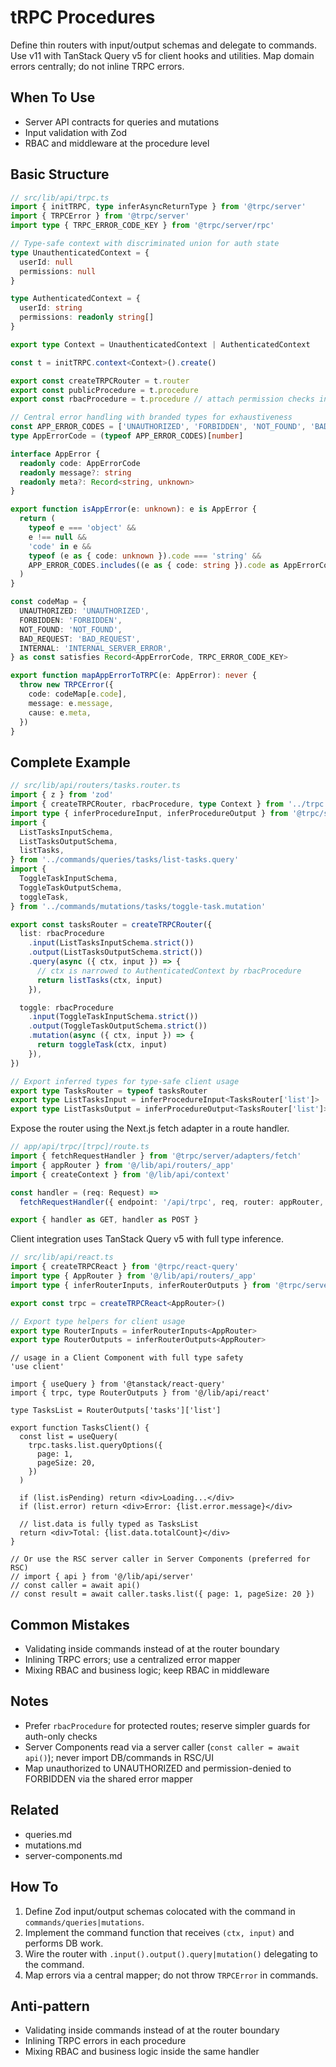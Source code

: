 # tRPC Procedures

Define thin routers with input/output schemas and delegate to commands. Use v11 with TanStack Query v5 for client hooks and utilities. Map domain errors centrally; do not inline TRPC errors.

## When To Use

- Server API contracts for queries and mutations
- Input validation with Zod
- RBAC and middleware at the procedure level

## Basic Structure

```ts
// src/lib/api/trpc.ts
import { initTRPC, type inferAsyncReturnType } from '@trpc/server'
import { TRPCError } from '@trpc/server'
import type { TRPC_ERROR_CODE_KEY } from '@trpc/server/rpc'

// Type-safe context with discriminated union for auth state
type UnauthenticatedContext = {
  userId: null
  permissions: null
}

type AuthenticatedContext = {
  userId: string
  permissions: readonly string[]
}

export type Context = UnauthenticatedContext | AuthenticatedContext

const t = initTRPC.context<Context>().create()

export const createTRPCRouter = t.router
export const publicProcedure = t.procedure
export const rbacProcedure = t.procedure // attach permission checks in middleware

// Central error handling with branded types for exhaustiveness
const APP_ERROR_CODES = ['UNAUTHORIZED', 'FORBIDDEN', 'NOT_FOUND', 'BAD_REQUEST', 'INTERNAL'] as const
type AppErrorCode = (typeof APP_ERROR_CODES)[number]

interface AppError {
  readonly code: AppErrorCode
  readonly message?: string
  readonly meta?: Record<string, unknown>
}

export function isAppError(e: unknown): e is AppError {
  return (
    typeof e === 'object' &&
    e !== null &&
    'code' in e &&
    typeof (e as { code: unknown }).code === 'string' &&
    APP_ERROR_CODES.includes((e as { code: string }).code as AppErrorCode)
  )
}

const codeMap = {
  UNAUTHORIZED: 'UNAUTHORIZED',
  FORBIDDEN: 'FORBIDDEN',
  NOT_FOUND: 'NOT_FOUND',
  BAD_REQUEST: 'BAD_REQUEST',
  INTERNAL: 'INTERNAL_SERVER_ERROR',
} as const satisfies Record<AppErrorCode, TRPC_ERROR_CODE_KEY>

export function mapAppErrorToTRPC(e: AppError): never {
  throw new TRPCError({
    code: codeMap[e.code],
    message: e.message,
    cause: e.meta,
  })
}
```

## Complete Example

```ts
// src/lib/api/routers/tasks.router.ts
import { z } from 'zod'
import { createTRPCRouter, rbacProcedure, type Context } from '../trpc'
import type { inferProcedureInput, inferProcedureOutput } from '@trpc/server'
import {
  ListTasksInputSchema,
  ListTasksOutputSchema,
  listTasks,
} from '../commands/queries/tasks/list-tasks.query'
import {
  ToggleTaskInputSchema,
  ToggleTaskOutputSchema,
  toggleTask,
} from '../commands/mutations/tasks/toggle-task.mutation'

export const tasksRouter = createTRPCRouter({
  list: rbacProcedure
    .input(ListTasksInputSchema.strict())
    .output(ListTasksOutputSchema.strict())
    .query(async ({ ctx, input }) => {
      // ctx is narrowed to AuthenticatedContext by rbacProcedure
      return listTasks(ctx, input)
    }),

  toggle: rbacProcedure
    .input(ToggleTaskInputSchema.strict())
    .output(ToggleTaskOutputSchema.strict())
    .mutation(async ({ ctx, input }) => {
      return toggleTask(ctx, input)
    }),
})

// Export inferred types for type-safe client usage
export type TasksRouter = typeof tasksRouter
export type ListTasksInput = inferProcedureInput<TasksRouter['list']>
export type ListTasksOutput = inferProcedureOutput<TasksRouter['list']>
```

Expose the router using the Next.js fetch adapter in a route handler.

```ts
// app/api/trpc/[trpc]/route.ts
import { fetchRequestHandler } from '@trpc/server/adapters/fetch'
import { appRouter } from '@/lib/api/routers/_app'
import { createContext } from '@/lib/api/context'

const handler = (req: Request) =>
  fetchRequestHandler({ endpoint: '/api/trpc', req, router: appRouter, createContext })

export { handler as GET, handler as POST }
```

Client integration uses TanStack Query v5 with full type inference.

```ts
// src/lib/api/react.ts
import { createTRPCReact } from '@trpc/react-query'
import type { AppRouter } from '@/lib/api/routers/_app'
import type { inferRouterInputs, inferRouterOutputs } from '@trpc/server'

export const trpc = createTRPCReact<AppRouter>()

// Export type helpers for client usage
export type RouterInputs = inferRouterInputs<AppRouter>
export type RouterOutputs = inferRouterOutputs<AppRouter>
```

```tsx
// usage in a Client Component with full type safety
'use client'

import { useQuery } from '@tanstack/react-query'
import { trpc, type RouterOutputs } from '@/lib/api/react'

type TasksList = RouterOutputs['tasks']['list']

export function TasksClient() {
  const list = useQuery(
    trpc.tasks.list.queryOptions({
      page: 1,
      pageSize: 20,
    })
  )

  if (list.isPending) return <div>Loading...</div>
  if (list.error) return <div>Error: {list.error.message}</div>

  // list.data is fully typed as TasksList
  return <div>Total: {list.data.totalCount}</div>
}

// Or use the RSC server caller in Server Components (preferred for RSC)
// import { api } from '@/lib/api/server'
// const caller = await api()
// const result = await caller.tasks.list({ page: 1, pageSize: 20 })
```

## Common Mistakes

- Validating inside commands instead of at the router boundary
- Inlining TRPC errors; use a centralized error mapper
- Mixing RBAC and business logic; keep RBAC in middleware

## Notes

- Prefer `rbacProcedure` for protected routes; reserve simpler guards for auth-only checks
- Server Components read via a server caller (`const caller = await api()`); never import DB/commands in RSC/UI
- Map unauthorized to UNAUTHORIZED and permission-denied to FORBIDDEN via the shared error mapper

## Related

- queries.md
- mutations.md
- server-components.md

## How To

1. Define Zod input/output schemas colocated with the command in `commands/queries|mutations`.
2. Implement the command function that receives `(ctx, input)` and performs DB work.
3. Wire the router with `.input().output().query|mutation()` delegating to the command.
4. Map errors via a central mapper; do not throw `TRPCError` in commands.

## Anti-pattern

- Validating inside commands instead of at the router boundary
- Inlining TRPC errors in each procedure
- Mixing RBAC and business logic inside the same handler
